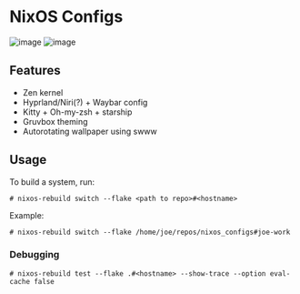 # NixOS Configs
![image](https://github.com/V3ntus/nixos/assets/29584664/73c56423-7a90-4565-bd47-219a4a7982ed)
![image](https://github.com/V3ntus/nixos/assets/29584664/e2580fc9-7c6b-483e-bd1d-e8c8dc65e887)

## Features
- Zen kernel
- Hyprland/Niri(?) + Waybar config
- Kitty + Oh-my-zsh + starship
- Gruvbox theming
- Autorotating wallpaper using swww

## Usage

To build a system, run:

```
# nixos-rebuild switch --flake <path to repo>#<hostname>
```

Example:

```
# nixos-rebuild switch --flake /home/joe/repos/nixos_configs#joe-work
```

### Debugging

```
# nixos-rebuild test --flake .#<hostname> --show-trace --option eval-cache false
```
